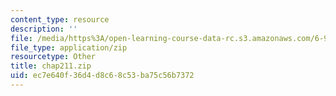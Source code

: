 ```yaml
---
content_type: resource
description: ''
file: /media/https%3A/open-learning-course-data-rc.s3.amazonaws.com/6-911-transcribing-prosodic-structure-of-spoken-utterances-with-tobi-january-iap-2006/ec7e640f36d4d8c68c53ba75c56b7372_chap211.zip
file_type: application/zip
resourcetype: Other
title: chap211.zip
uid: ec7e640f-36d4-d8c6-8c53-ba75c56b7372
---
```

